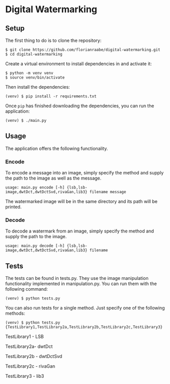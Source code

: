 # Digital Watermarking

## Setup

The first thing to do is to clone the repository:

```console
$ git clone https://github.com/florianraabe/digital-watermarking.git
$ cd digital-watermarking
```

Create a virtual environment to install dependencies in and activate it:

```console
$ python -m venv venv
$ source venv/bin/activate
```

Then install the dependencies:

```console
(venv) $ pip install -r requirements.txt
```

Once `pip` has finished downloading the dependencies, you can run the application:

```console
(venv) $ ./main.py
```

## Usage

The application offers the following functionality. 

### Encode

To encode a message into an image, simply specify the method and supply the path to the image as well as the message.

```console
usage: main.py encode [-h] {lsb,lsb-image,dwtDct,dwtDctSvd,rivaGan,lib3} filename message
```

The watermarked image will be in the same directory and its path will be printed.

### Decode

To decode a watermark from an image, simply specify the method and supply the path to the image.

```console
usage: main.py decode [-h] {lsb,lsb-image,dwtDct,dwtDctSvd,rivaGan,lib3} filename
```

## Tests

The tests can be found in tests.py. They use the image manipulation functionality implemented in manipulation.py. 
You can run them with the following command:

```console
(venv) $ python tests.py
```

You can also run tests for a single method. Just specify one of the following methods:

```console
(venv) $ python tests.py {TestLibrary1,TestLibrary2a,TestLibrary2b,TestLibrary2c,TestLibrary3}
```

TestLibrary1 - LSB

TestLibrary2a- dwtDct

TestLibrary2b - dwtDctSvd

TestLibrary2c - rivaGan

TestLibrary3 - lib3
